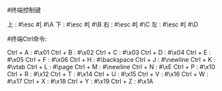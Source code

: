 

#终端控制键

上 : #\esc #\[ #\A
下 : #\esc #\[ #\B
右 : #\esc #\[ #\C
左 : #\esc #\[ #\D


#终端Ctrl命令:

Ctrl + A : #\x01
Ctrl + B : #\x02
Ctrl + C : #\x03
Ctrl + D : #\x04
Ctrl + E : #\x05
Ctrl + F : #\x06
Ctrl + H : #\backspace
Ctrl + J : #\newline
Ctrl + K : #\vtab
Ctrl + L : #\page
Ctrl + M : #\newline
Ctrl + N : #\xE
Ctrl + P : #\x10
Ctrl + R : #\x12
Ctrl + T : #\x14
Ctrl + U : #\x15
Ctrl + V : #\x16
Ctrl + W : #\x17
Ctrl + X : #\x18
Ctrl + Y : #\x19
Ctrl + Z : #\x1A